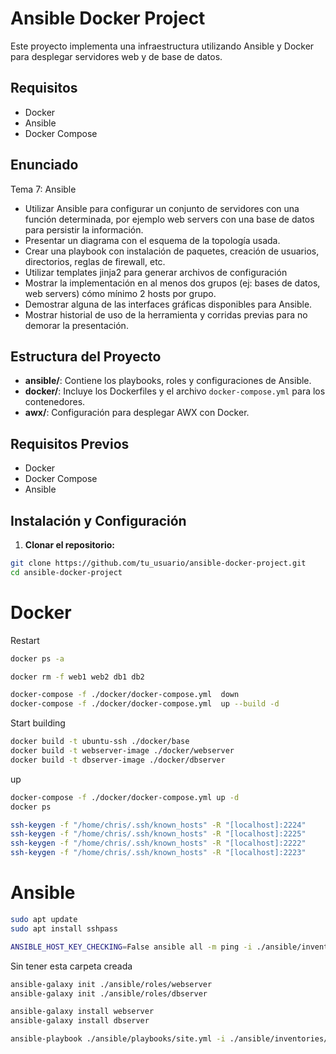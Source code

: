 # Ansible Docker Project

Este proyecto implementa una infraestructura utilizando Ansible y Docker para desplegar servidores web y de base de datos.

## Requisitos

- Docker
- Ansible
- Docker Compose

## Enunciado

Tema 7: Ansible
- Utilizar Ansible para configurar un conjunto de servidores con una función determinada, por ejemplo web servers con una base de datos para persistir la información.
- Presentar un diagrama con el esquema de la topología usada.
- Crear una playbook con instalación de paquetes, creación de usuarios, directorios, reglas de firewall, etc.
- Utilizar templates jinja2 para generar archivos de configuración
- Mostrar la implementación en al menos dos grupos (ej: bases de datos, web servers) cómo mínimo 2 hosts por grupo.
- Demostrar alguna de las interfaces gráficas disponibles para Ansible.
- Mostrar historial de uso de la herramienta y corridas previas para no demorar la presentación.

## Estructura del Proyecto

- **ansible/**: Contiene los playbooks, roles y configuraciones de Ansible.
- **docker/**: Incluye los Dockerfiles y el archivo `docker-compose.yml` para los contenedores.
- **awx/**: Configuración para desplegar AWX con Docker.

## Requisitos Previos

- Docker
- Docker Compose
- Ansible

## Instalación y Configuración

1. **Clonar el repositorio:**

```bash
git clone https://github.com/tu_usuario/ansible-docker-project.git
cd ansible-docker-project

```

# Docker

Restart

```sh
docker ps -a

docker rm -f web1 web2 db1 db2

```

```sh
docker-compose -f ./docker/docker-compose.yml  down 
docker-compose -f ./docker/docker-compose.yml  up --build -d

```

Start building

```sh
docker build -t ubuntu-ssh ./docker/base
docker build -t webserver-image ./docker/webserver
docker build -t dbserver-image ./docker/dbserver

```

up

```sh
docker-compose -f ./docker/docker-compose.yml up -d
docker ps

```

```sh
ssh-keygen -f "/home/chris/.ssh/known_hosts" -R "[localhost]:2224"
ssh-keygen -f "/home/chris/.ssh/known_hosts" -R "[localhost]:2225"
ssh-keygen -f "/home/chris/.ssh/known_hosts" -R "[localhost]:2222"
ssh-keygen -f "/home/chris/.ssh/known_hosts" -R "[localhost]:2223"

```

# Ansible

```sh
sudo apt update
sudo apt install sshpass

```

```sh
ANSIBLE_HOST_KEY_CHECKING=False ansible all -m ping -i ./ansible/inventories/hosts.ini

```

Sin tener esta carpeta creada

```sh
ansible-galaxy init ./ansible/roles/webserver
ansible-galaxy init ./ansible/roles/dbserver

```

```sh
ansible-galaxy install webserver
ansible-galaxy install dbserver

```

```sh
ansible-playbook ./ansible/playbooks/site.yml -i ./ansible/inventories/hosts.ini

```